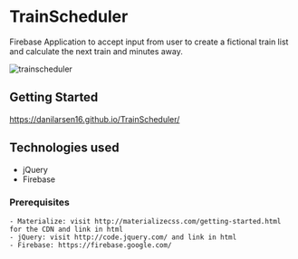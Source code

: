 # TrainScheduler

Firebase Application to accept input from user to create a fictional train list and calculate the next train and minutes away.

![trainscheduler](https://user-images.githubusercontent.com/38441292/44436117-034ffe00-a579-11e8-9e26-77f86f4c6346.JPG)

## Getting Started 
https://danilarsen16.github.io/TrainScheduler/

## Technologies used
- jQuery
- Firebase

### Prerequisites

```
- Materialize: visit http://materializecss.com/getting-started.html for the CDN and link in html
- jQuery: visit http://code.jquery.com/ and link in html
- Firebase: https://firebase.google.com/
```
